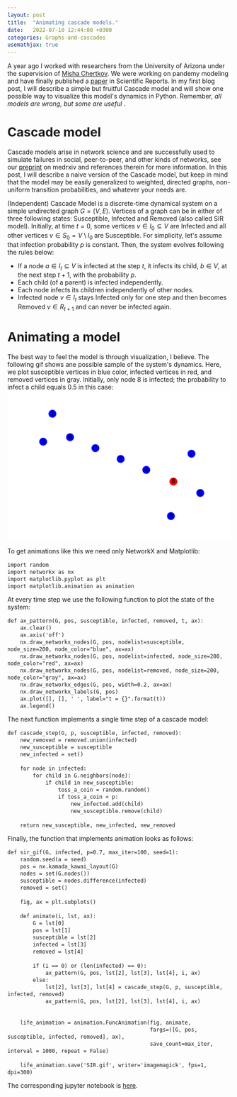 ```yaml
---
layout: post
title:  "Animating cascade models."
date:   2022-07-10 12:44:00 +0300
categories: Graphs-and-cascades
usemathjax: true
---
```

A year ago I worked with researchers from the University of Arizona under the supervision of [Misha Chertkov](https://sites.google.com/site/mchertkov/michael-misha-chertkov). We were working on pandemy modeling and have finally published a [paper](https://www.nature.com/articles/s41598-022-11705-8) in Scientific Reports. In my first blog post, I will describe a simple but fruitful Cascade model and will show one possible way to visualize this model's dynamics in Python. Remember, <i> all models are wrong, but some are useful </i>.

Cascade model
=========

Cascade models arise in network science and are successfully used to simulate failures in social, peer-to-peer, and other kinds of networks, see our [preprint](https://www.medrxiv.org/content/medrxiv/early/2021/03/01/2021.02.24.21252390.full.pdf) on medrxiv and references therein for more information. In this post, I will describe a naive version of the Cascade model, but keep in mind that the model may be easily generalized to weighted, directed graphs, non-uniform transition probabilities, and whatever your needs are.

(Independent) Cascade Model is a discrete-time dynamical system on a simple undirected graph $G = (V, E)$. Vertices of a graph can be in either of three following states: Susceptible, Infected and Removed (also called SIR model). Initially, at time $t=0$, some vertices $v\in I_0 \subseteq V$ are Infected and all other vertices $v\in S_0 = V\setminus I_0$ are Susceptible. For simplicity, let's assume that infection probability $p$ is constant. Then, the system evolves following the rules below:
- If a node $a\in I_t \subseteq V$ is infected at the step $t$, it infects its child, $b\in V$, at the next step $t + 1$, with the probability $p$.
- Each child (of a parent) is infected independently.
- Each node infects its children independently of other nodes.
- Infected node $v\in I_t$ stays Infected only for one step and then becomes Removed $v\in R_{t+1}$ and can never be infected again.

Animating a model
=========

The best way to feel the model is through visualization, I believe. The following gif shows ane possible sample of the system's dynamics. Here, we plot susceptible vertices in blue color, infected vertices in red, and removed vertices in gray. Initially, only node 8 is infected; the probability to infect a child equals $0.5$ in this case:
![sir_dynamics](../assets/img/SIR.gif)

To get animations like this we need only NetworkX and Matplotlib:
```
import random
import networkx as nx
import matplotlib.pyplot as plt
import matplotlib.animation as animation
```

At every time step we use the following function to plot the state of the system:
```
def ax_pattern(G, pos, susceptible, infected, removed, t, ax):
    ax.clear()
    ax.axis('off')
    nx.draw_networkx_nodes(G, pos, nodelist=susceptible, node_size=200, node_color="blue", ax=ax)
    nx.draw_networkx_nodes(G, pos, nodelist=infected, node_size=200, node_color="red", ax=ax)
    nx.draw_networkx_nodes(G, pos, nodelist=removed, node_size=200, node_color="gray", ax=ax)
    nx.draw_networkx_edges(G, pos, width=0.2, ax=ax)
    nx.draw_networkx_labels(G, pos) 
    ax.plot([], [], ' ', label="t = {}".format(t))
    ax.legend()
```

The next function implements a single time step of a cascade model:
```
def cascade_step(G, p, susceptible, infected, removed):
    new_removed = removed.union(infected)
    new_susceptible = susceptible
    new_infected = set()

    for node in infected:
        for child in G.neighbors(node):
            if child in new_susceptible:
                toss_a_coin = random.random()
                if toss_a_coin < p:
                    new_infected.add(child)
                    new_susceptible.remove(child)
                    
    return new_susceptible, new_infected, new_removed
```

Finally, the function that implements animation looks as follows:
```
def sir_gif(G, infected, p=0.7, max_iter=100, seed=1):
    random.seed(a = seed)
    pos = nx.kamada_kawai_layout(G)
    nodes = set(G.nodes())
    susceptible = nodes.difference(infected)
    removed = set()
    
    fig, ax = plt.subplots()
    
    def animate(i, lst, ax): 
        G = lst[0]
        pos = lst[1]
        susceptible = lst[2]
        infected = lst[3]
        removed = lst[4]
        
        if (i == 0) or (len(infected) == 0):
            ax_pattern(G, pos, lst[2], lst[3], lst[4], i, ax)
        else:
            lst[2], lst[3], lst[4] = cascade_step(G, p, susceptible, infected, removed)
            ax_pattern(G, pos, lst[2], lst[3], lst[4], i, ax)
            
            
    life_animation = animation.FuncAnimation(fig, animate, 
                                             fargs=([G, pos, susceptible, infected, removed], ax),
                                             save_count=max_iter, interval = 1000, repeat = False)

    life_animation.save('SIR.gif', writer='imagemagick', fps=1, dpi=300)
```

The corresponding jupyter notebook is [here](../assets/notebooks/Cascade-SIR.ipynb).